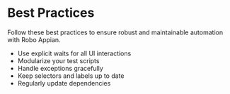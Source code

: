 # Best Practices

Follow these best practices to ensure robust and maintainable automation with Robo Appian.

- Use explicit waits for all UI interactions
- Modularize your test scripts
- Handle exceptions gracefully
- Keep selectors and labels up to date
- Regularly update dependencies
